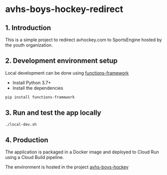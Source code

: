 # avhs-boys-hockey-redirect

## 1. Introduction

This is a simple project to redirect avhockey.com to SportsEngine hosted by the youth organization.



## 2. Development environment setup

Local development can be done using [functions-framework](https://cloud.google.com/functions/docs/functions-framework)

 - Install Python 3.7+
 - Install the dependencies

  ```bash
  pip install functions-framework
  ```

## 3. Run and test the app locally

```bash
./local-dev.sh
```

## 4. Production
The application is packaged in a Docker image and deployed to Cloud Run using a Cloud Build pipeline.

The environment is hosted in the project [avhs-boys-hockey](https://console.cloud.google.com/?project=avhs-boys-hockey)